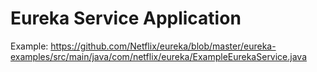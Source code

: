 # Eureka Service Application
Example: https://github.com/Netflix/eureka/blob/master/eureka-examples/src/main/java/com/netflix/eureka/ExampleEurekaService.java